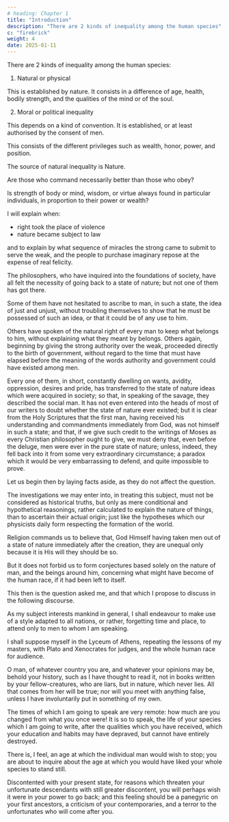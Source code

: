 ```yaml
---
# heading: Chapter 1
title: "Introduction"
description: "There are 2 kinds of inequality among the human species"
c: "firebrick"
weight: 4
date: 2025-01-11
---
```




<!-- A DISSERTATION ON THE ORIGIN AND FOUNDATION OF THE INEQUALITY OF MANKIND -->

<!-- It is of man that I have to speak; and the question I am investigating shows me that it is to men that I must address myself: for questions of this sort are not asked by those who are afraid to honour truth. I shall then confidently uphold the cause of humanity before the wise men who invite me to do so, and shall not be dissatisfied if I acquit myself in a manner worthy of my subject and of my judges. -->

There are 2 kinds of inequality among the human species:

1. Natural or physical

This is established by nature. It consists in a difference of age, health, bodily strength, and the qualities of the mind or of the soul.

2. Moral or political inequality

This depends on a kind of convention. It is established, or at least authorised by the consent of men. 

This consists of the different privileges such as wealth, honor, power, and position. 

<!-- , which some men enjoy to the prejudice of others; such as that of being more rich, more honoured, more powerful or even in a position to exact obedience. -->

The source of natural inequality is Nature. 

<!-- It is useless to ask what is the source of natural inequality, because that question is answered by the simple definition of the word. -->

<!-- Again, it is still more useless to inquire whether there is any essential connection between the two inequalities; 

This would be only asking, in other words, whether  -->

Are those who command necessarily better than those who obey?

Is strength of body or mind, wisdom, or virtue always found in particular individuals, in proportion to their power or wealth?

<!-- a question fit perhaps to be discussed by slaves in the hearing of their masters, but highly unbecoming to reasonable and free men in search of the truth.

The subject of the present discourse, therefore, is more precisely this. To mark, in the progress of things, the moment at which -->


I will explain when:
- right took the place of violence
- nature became subject to law

 and to explain by what sequence of miracles the strong came to submit to serve the weak, and the people to purchase imaginary repose at the expense of real felicity.

The philosophers, who have inquired into the foundations of society, have all felt the necessity of going back to a state of nature; but not one of them has got there. 

Some of them have not hesitated to ascribe to man, in such a state, the idea of just and unjust, without troubling themselves to show that he must be possessed of such an idea, or that it could be of any use to him.

Others have spoken of the natural right of every man to keep what belongs to him, without explaining what they meant by belongs. Others again, beginning by giving the strong authority over the weak, proceeded directly to the birth of government, without regard to the time that must have elapsed before the meaning of the words authority and government could have existed among men. 

Every one of them, in short, constantly dwelling on wants, avidity, oppression, desires and pride, has transferred to the state of nature ideas which were acquired in society; so that, in speaking of the savage, they described the social man. It has not even entered into the heads of most of our writers to doubt whether the state of nature ever existed; but it is clear from the Holy Scriptures that the first man, having received his understanding and commandments immediately from God, was not himself in such a state; and that, if we give such credit to the writings of Moses as every Christian philosopher ought to give, we must deny that, even before the deluge, men were ever in the pure state of nature; unless, indeed, they fell back into it from some very extraordinary circumstance; a paradox which it would be very embarrassing to defend, and quite impossible to prove.

Let us begin then by laying facts aside, as they do not affect the question. 

The investigations we may enter into, in treating this subject, must not be considered as historical truths, but only as mere conditional and hypothetical reasonings, rather calculated to explain the nature of things, than to ascertain their actual origin; just like the hypotheses which our physicists daily form respecting the formation of the world.

Religion commands us to believe that, God Himself having taken men out of a state of nature immediately after the creation, they are unequal only because it is His will they should be so.

But it does not forbid us to form conjectures based solely on the nature of man, and the beings around him, concerning what might have become of the human race, if it had been left to itself. 

This then is the question asked me, and that which I propose to discuss in the following discourse. 

As my subject interests mankind in general, I shall endeavour to make use of a style adapted to all nations, or rather, forgetting time and place, to attend only to men to whom I am speaking. 

I shall suppose myself in the Lyceum of Athens, repeating the lessons of my masters, with Plato and Xenocrates for judges, and the whole human race for audience.

O man, of whatever country you are, and whatever your opinions may be, behold your history, such as I have thought to read it, not in books written by your fellow-creatures, who are liars, but in nature, which never lies. All that comes from her will be true; nor will you meet with anything false, unless I have involuntarily put in something of my own. 

The times of which I am going to speak are very remote: how much are you changed from what you once were! It is so to speak, the life of your species which I am going to write, after the qualities which you have received, which your education and habits may have depraved, but cannot have entirely destroyed. 

There is, I feel, an age at which the individual man would wish to stop; you are about to inquire about the age at which you would have liked your whole species to stand still. 

Discontented with your present state, for reasons which threaten your unfortunate descendants with still greater discontent, you will perhaps wish it were in your power to go back; and this feeling should be a panegyric on your first ancestors, a criticism of your contemporaries, and a terror to the unfortunates who will come after you.

